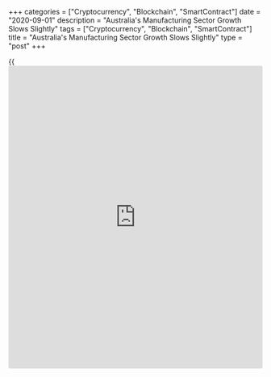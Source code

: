 +++
categories = ["Cryptocurrency", "Blockchain", "SmartContract"]
date = "2020-09-01"
description = "Australia's Manufacturing Sector Growth Slows Slightly"
tags = ["Cryptocurrency", "Blockchain", "SmartContract"]
title = "Australia's Manufacturing Sector Growth Slows Slightly"
type = "post"
+++

{{<iframe id="large-banner" src="https://www.bounty.group/#slide=26.0" width="100%" height="600" scrolling="no" style="border: 0px solid rgb(216, 221, 230); border-radius: 3px;">}}

The recovery in the Australian manufacturing sector was sustained in
August but the pace of growth slowed owing partially to the lockdown
measures reimposed in Victoria, survey data from IHS Markit and
Commonwealth Bank showed Tuesday.

The manufacturing Purchasing Managers' Index fell to 53.6 in August from
54.0 in July. The flash reading was 53.9. Nonetheless, a score above 50
indicates expansion.

Output and new orders both increased further, but at slower rates in
August. At the same time, exports shrank for a seventh straight month.
Some firms reported sales growth to New Zealand, China and the US.

Firms continued to step up their input purchases, albeit at a slower
pace, data showed.

Supply chains remained under severe pressure, while job losses persisted
amid efforts to control costs.

Survey data subsequently showed supply shortages and increased freight
fees drove up input prices. However, greater competitive pressure
limited the ability of firms to raise prices.

For comments and feedback [contact](https://www.playgroundfx.com/contact/): editorial@rtt[news](https://www.letsplayfx.com/blog/forex-news-website/).com

[Economic News][1]

 **What parts of the world are seeing the best (and worst) economic
performances lately? Click[here][2] to check out our [Econ Scorecard][2]
and find out! See up-to-the-moment [ranking](https://www.playgroundfx.com/blog/crypto-exchange-ranking/)s for the best and worst
performers in [GDP][3], [unemployment rate][4], [inflation][5] and much
more.**

   1. www.rtt[news](https://www.letsplayfx.com/blog/forex-news-website/).com/Content/EconomicNews.aspx
   2. www.rtt[news](https://www.letsplayfx.com/blog/forex-news-website/).com/economic-scorecard/world-rank/PPI/highest-performance.aspx
   3. www.rtt[news](https://www.letsplayfx.com/blog/forex-news-website/).com/economic-scorecard/world-rank/GDP/highest-performance.aspx
   4. www.rtt[news](https://www.letsplayfx.com/blog/forex-news-website/).com/economic-scorecard/world-rank/unemployment-rate/lowest-performance.aspx
   5. www.rtt[news](https://www.letsplayfx.com/blog/forex-news-website/).com/economic-scorecard/world-rank/CPI/highest-performance.aspx